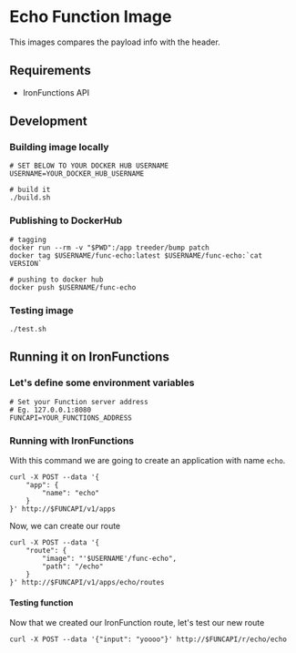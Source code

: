 # Echo Function Image

This images compares the payload info with the header.

## Requirements

- IronFunctions API

## Development

### Building image locally

```
# SET BELOW TO YOUR DOCKER HUB USERNAME
USERNAME=YOUR_DOCKER_HUB_USERNAME

# build it
./build.sh
```

### Publishing to DockerHub

```
# tagging
docker run --rm -v "$PWD":/app treeder/bump patch
docker tag $USERNAME/func-echo:latest $USERNAME/func-echo:`cat VERSION`

# pushing to docker hub
docker push $USERNAME/func-echo
```

### Testing image

```
./test.sh
```

## Running it on IronFunctions

### Let's define some environment variables

```
# Set your Function server address
# Eg. 127.0.0.1:8080
FUNCAPI=YOUR_FUNCTIONS_ADDRESS
```

### Running with IronFunctions

With this command we are going to create an application with name `echo`.

```
curl -X POST --data '{
    "app": {
        "name": "echo"
    }
}' http://$FUNCAPI/v1/apps
```

Now, we can create our route

```
curl -X POST --data '{
    "route": {
        "image": "'$USERNAME'/func-echo",
        "path": "/echo"
    }
}' http://$FUNCAPI/v1/apps/echo/routes
```

#### Testing function

Now that we created our IronFunction route, let's test our new route

```
curl -X POST --data '{"input": "yoooo"}' http://$FUNCAPI/r/echo/echo
```